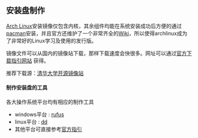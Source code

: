 ## 安装盘制作

[Arch Linux](https://www.archlinux.org)安装镜像仅包含内核，其余组件均能在系统安装成功后方便的通过[pacman](https://wiki.archlinux.org/index.php/Pacman)安装，并且官方还维护了一个非常齐全的[Wiki](https://wiki.archlinux.org)，所以使得archlinux成为了非常好的Linux学习及使用的发行版。

镜像文件可以从国内的镜像站下载，那样下载速度会快很多。网址可以通过[官方下载指引网站](https://www.archlinux.org/download) 获得。

推荐下载源：[清华大学开源镜像站](https://mirrors.tuna.tsinghua.edu.cn/archlinux/iso/latest/)

#### 制作安装盘的工具

各大操作系统平台均有相应的制作工具
* windows平台 : [rufus](https://rufus.ie)
* linux平台 : [dd](https://www.gnu.org/software/coreutils/manual/html_node/dd-invocation.html)
* 其他平台可直接参考[官方指引](https://wiki.archlinux.org/index.php/USB_flash_installation_medium)
